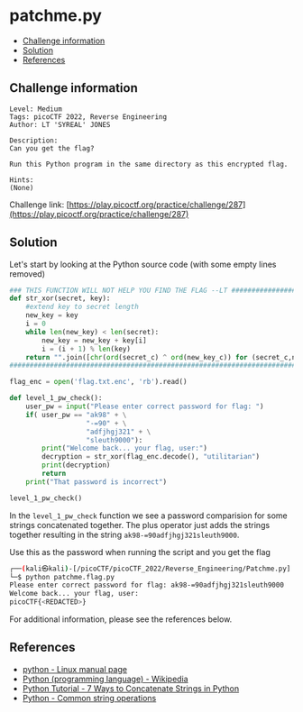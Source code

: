 # patchme.py

- [Challenge information](#challenge-information)
- [Solution](#solution)
- [References](#references)

## Challenge information

```text
Level: Medium
Tags: picoCTF 2022, Reverse Engineering
Author: LT 'SYREAL' JONES

Description:
Can you get the flag?

Run this Python program in the same directory as this encrypted flag.

Hints:
(None)
```

Challenge link: [https://play.picoctf.org/practice/challenge/287](https://play.picoctf.org/practice/challenge/287)

## Solution

Let's start by looking at the Python source code (with some empty lines removed)

```python
### THIS FUNCTION WILL NOT HELP YOU FIND THE FLAG --LT ########################
def str_xor(secret, key):
    #extend key to secret length
    new_key = key
    i = 0
    while len(new_key) < len(secret):
        new_key = new_key + key[i]
        i = (i + 1) % len(key)        
    return "".join([chr(ord(secret_c) ^ ord(new_key_c)) for (secret_c,new_key_c) in zip(secret,new_key)])
###############################################################################

flag_enc = open('flag.txt.enc', 'rb').read()

def level_1_pw_check():
    user_pw = input("Please enter correct password for flag: ")
    if( user_pw == "ak98" + \
                   "-=90" + \
                   "adfjhgj321" + \
                   "sleuth9000"):
        print("Welcome back... your flag, user:")
        decryption = str_xor(flag_enc.decode(), "utilitarian")
        print(decryption)
        return
    print("That password is incorrect")

level_1_pw_check()
```

In the `level_1_pw_check` function we see a password comparision for some strings concatenated together.
The plus operator just adds the strings together resulting in the string `ak98-=90adfjhgj321sleuth9000`.

Use this as the password when running the script and you get the flag

```bash
┌──(kali㉿kali)-[/picoCTF/picoCTF_2022/Reverse_Engineering/Patchme.py]
└─$ python patchme.flag.py
Please enter correct password for flag: ak98-=90adfjhgj321sleuth9000
Welcome back... your flag, user:
picoCTF{<REDACTED>}
```

For additional information, please see the references below.

## References

- [python - Linux manual page](https://linux.die.net/man/1/python)
- [Python (programming language) - Wikipedia](https://en.wikipedia.org/wiki/Python_(programming_language))
- [Python Tutorial - 7 Ways to Concatenate Strings in Python](https://www.pythontutorial.net/python-string-methods/python-string-concatenation/)
- [Python - Common string operations](https://docs.python.org/3/library/string.html)
